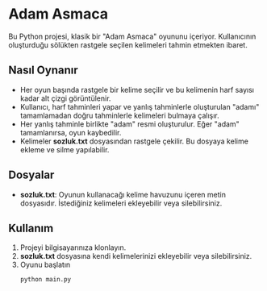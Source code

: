 # Adam Asmaca

Bu Python projesi, klasik bir "Adam Asmaca" oyununu içeriyor. Kullanıcının oluşturduğu sölükten rastgele seçilen kelimeleri tahmin etmekten ibaret.

## Nasıl Oynanır

- Her oyun başında rastgele bir kelime seçilir ve bu kelimenin harf sayısı kadar alt çizgi görüntülenir.
- Kullanıcı, harf tahminleri yapar ve yanlış tahminlerle oluşturulan "adamı" tamamlamadan doğru tahminlerle kelimeleri bulmaya çalışır.
- Her yanlış tahminle birlikte "adam" resmi oluşturulur. Eğer "adam" tamamlanırsa, oyun kaybedilir.
- Kelimeler **sozluk.txt** dosyasından rastgele çekilir. Bu dosyaya kelime ekleme ve silme yapılabilir.

## Dosyalar

- **sozluk.txt**: Oyunun kullanacağı kelime havuzunu içeren metin dosyasıdır. İstediğiniz kelimeleri ekleyebilir veya silebilirsiniz.

## Kullanım
1. Projeyi bilgisayarınıza klonlayın.
2. **sozluk.txt** dosyasına kendi kelimelerinizi ekleyebilir veya silebilirsiniz.
3. Oyunu başlatın
   ```bash
   python main.py
